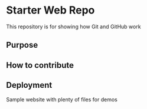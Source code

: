 # Starter Web Repo

This repository is for showing how Git and GitHub work

## Purpose

## How to contribute 

## Deployment

Sample website with plenty of files for demos